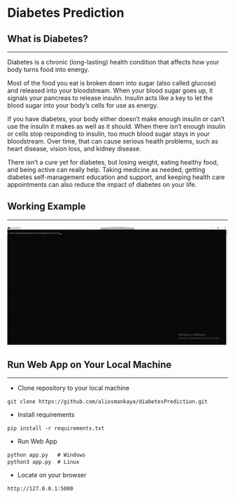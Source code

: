 # Diabetes Prediction 

## What is Diabetes?

--- 

Diabetes is a chronic (long-lasting) health condition that affects how your body turns food into energy.

Most of the food you eat is broken down into sugar (also called glucose) and released into your bloodstream. When your blood sugar goes up, it signals your pancreas to release insulin. Insulin acts like a key to let the blood sugar into your body’s cells for use as energy.

If you have diabetes, your body either doesn’t make enough insulin or can’t use the insulin it makes as well as it should. When there isn’t enough insulin or cells stop responding to insulin, too much blood sugar stays in your bloodstream. Over time, that can cause serious health problems, such as heart disease, vision loss, and kidney disease.

There isn’t a cure yet for diabetes, but losing weight, eating healthy food, and being active can really help. Taking medicine as needed, getting diabetes self-management education and support, and keeping health care appointments can also reduce the impact of diabetes on your life.

## Working Example

---

![](example.gif)

## Run Web App on Your Local Machine

---

* Clone repository to your local machine
```
git clone https://github.com/aliosmankaya/diabetesPrediction.git
```
* Install requirements
```
pip install -r requirements.txt
```
* Run Web App
```
python app.py   # Windows  
python3 app.py  # Linux
```
* Locate on your browser
```
http://127.0.0.1:5000
```